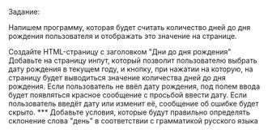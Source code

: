 Задание:

Напишем программу, которая будет считать количество дней до дня рождения пользователя и отображать это значение на странице.

Создайте HTML-страницу с заголовком "Дни до дня рождения"
Добавьте на страницу инпут, который позволит пользователю выбрать дату рождения в текущем году, и кнопку, при нажатии на которую, на страницу будет выводиться значение количества дней до дня рождения.
Если пользователь не ввёл дату рождения, под полем ввода будет появляться красное сообщение с просьбой ввести дату. Если пользователь введёт дату или изменит её, сообщение об ошибке будет скрыто.
*** Добавьте условия, которые будут правильно определять склонение слова "день" в соответствии с грамматикой русского языка
